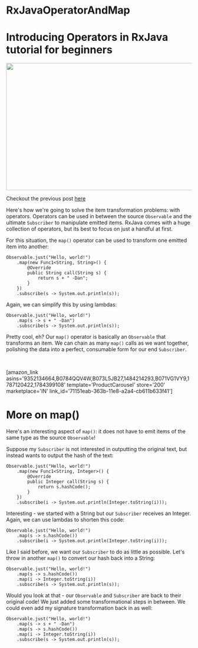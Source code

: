 # RxJavaOperatorAndMap

<h1 id="introducingoperators">Introducing Operators in RxJava tutorial for beginners</h1>
<img src="http://thoughtnerds.com/wp-content/uploads/2018/03/1_HDxfd3bSPwgdQ9A3TthVYA-300x143.png" alt="" width="721" height="344" class=" wp-image-886 aligncenter" />

Checkout the previous post <a href="http://thoughtnerds.com/transformation-using-rxjava-tutorial-beginners/">here</a>

Here's how we're going to solve the item transformation problems: with operators. Operators can be used in between the source<span> </span><code>Observable</code><span> </span>and the ultimate<span> </span><code>Subscriber</code><span> </span>to manipulate emitted items. RxJava comes with a huge collection of operators, but its best to focus on just a handful at first.

For this situation, the<span> </span><code>map()</code><span> </span>operator can be used to transform one emitted item into another:
<pre><code>Observable.just("Hello, world!")
    .map(new Func1&lt;String, String&gt;() {
        @Override
        public String call(String s) {
            return s + " -Dan";
        }
    })
    .subscribe(s -&gt; System.out.println(s));
</code></pre>
Again, we can simplify this by using lambdas:
<pre><code>Observable.just("Hello, world!")
    .map(s -&gt; s + " -Dan")
    .subscribe(s -&gt; System.out.println(s));
</code></pre>
Pretty cool, eh? Our<span> </span><code>map()</code><span> </span>operator is basically an<span> </span><code>Observable</code><span> </span>that transforms an item. We can chain as many<span> </span><code>map()</code><span> </span>calls as we want together, polishing the data into a perfect, consumable form for our end<span> </span><code>Subscriber</code>.

&nbsp;

[amazon_link asins='9352134664,B0784QQV4W,B073L5JB27,1484214293,B071VG1VY9,1787120422,1784399108' template='ProductCarousel' store='200' marketplace='IN' link_id='71151eab-363b-11e8-a2a4-cb611b633f41']
<h1 id="moreonmap">More on map()</h1>
Here's an interesting aspect of<span> </span><code>map()</code>: it does not have to emit items of the same type as the source<span> </span><code>Observable</code>!

Suppose my<span> </span><code>Subscriber</code><span> </span>is not interested in outputting the original text, but instead wants to output the hash of the text:
<pre><code>Observable.just("Hello, world!")
    .map(new Func1&lt;String, Integer&gt;() {
        @Override
        public Integer call(String s) {
            return s.hashCode();
        }
    })
    .subscribe(i -&gt; System.out.println(Integer.toString(i)));
</code></pre>
Interesting - we started with a String but our<span> </span><code>Subscriber</code><span> </span>receives an Integer. Again, we can use lambdas to shorten this code:
<pre><code>Observable.just("Hello, world!")
    .map(s -&gt; s.hashCode())
    .subscribe(i -&gt; System.out.println(Integer.toString(i)));
</code></pre>
Like I said before, we want our<span> </span><code>Subscriber</code><span> </span>to do as little as possible. Let's throw in another<span> </span><code>map()</code><span> </span>to convert our hash back into a String:
<pre><code>Observable.just("Hello, world!")
    .map(s -&gt; s.hashCode())
    .map(i -&gt; Integer.toString(i))
    .subscribe(s -&gt; System.out.println(s));
</code></pre>
Would you look at that - our<span> </span><code>Observable</code><span> </span>and<span> </span><code>Subscriber</code><span> </span>are back to their original code! We just added some transformational steps in between. We could even add my signature transformation back in as well:
<pre><code>Observable.just("Hello, world!")
    .map(s -&gt; s + " -Dan")
    .map(s -&gt; s.hashCode())
    .map(i -&gt; Integer.toString(i))
    .subscribe(s -&gt; System.out.println(s));
</code></pre>
